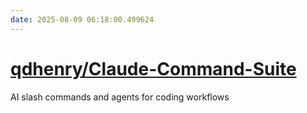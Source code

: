 ```yaml
---
date: 2025-08-09 06:18:00.499624
---
```


# [qdhenry/Claude-Command-Suite](https://github.com/qdhenry/Claude-Command-Suite)

AI slash commands and agents for coding workflows